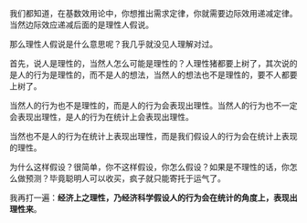 我们都知道，在基数效用论中，你想推出需求定律，你就需要边际效用递减定律。当然边际效应递减后面的是理性人假说。

那么理性人假说是什么意思呢？我几乎就没见人理解对过。

首先，说人是理性的，当然人怎么可能是理性的？人理性猪都要上树了，其次说的是人的行为是理性的，而不是人的想法，当然人的想法也不是理性的，要不人都要上树了。

当然人的行为也不是理性的，而是人的行为会表现出理性。当然人的行为也不一定会表现出理性，是人的行为在统计上会表现出理性。

当然也不是人的行为在统计上表现出理性，而是我们假设人的行为会在统计上表现的理性。

为什么这样假设？很简单，你不这样假设，你怎么假设？如果是不理性的话，你怎么做预测？毕竟聪明人可以收买，疯子就只能寄托于运气了。

我再打一遍：**经济上之理性，乃经济科学假设人的行为会在统计的角度上，表现出理性来**。
